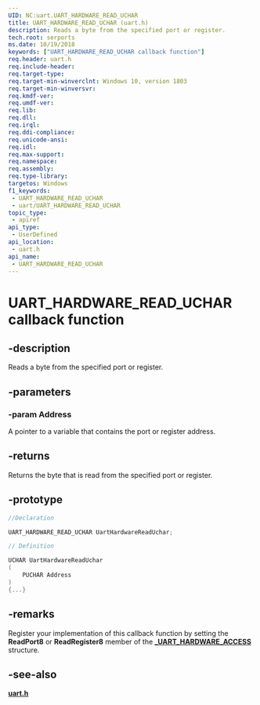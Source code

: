 ```yaml
---
UID: NC:uart.UART_HARDWARE_READ_UCHAR
title: UART_HARDWARE_READ_UCHAR (uart.h)
description: Reads a byte from the specified port or register.
tech.root: serports
ms.date: 10/19/2018
keywords: ["UART_HARDWARE_READ_UCHAR callback function"]
req.header: uart.h
req.include-header: 
req.target-type: 
req.target-min-winverclnt: Windows 10, version 1803
req.target-min-winversvr: 
req.kmdf-ver: 
req.umdf-ver: 
req.lib: 
req.dll: 
req.irql: 
req.ddi-compliance: 
req.unicode-ansi: 
req.idl: 
req.max-support: 
req.namespace: 
req.assembly: 
req.type-library: 
targetos: Windows
f1_keywords:
 - UART_HARDWARE_READ_UCHAR
 - uart/UART_HARDWARE_READ_UCHAR
topic_type:
 - apiref
api_type:
 - UserDefined
api_location:
 - uart.h
api_name:
 - UART_HARDWARE_READ_UCHAR
---
```


# UART_HARDWARE_READ_UCHAR callback function


## -description

Reads a byte from the specified port or register.

## -parameters

### -param Address

A pointer to a variable that contains the port or register address.

## -returns

Returns the byte that is read from the specified port or register.

## -prototype

```cpp
//Declaration

UART_HARDWARE_READ_UCHAR UartHardwareReadUchar;

// Definition

UCHAR UartHardwareReadUchar
(
	PUCHAR Address
)
{...}

```

## -remarks

Register your implementation of this callback function by setting the **ReadPort8** or **ReadRegister8** member of the [**_UART_HARDWARE_ACCESS**](ns-uart-_uart_hardware_access.md) structure.

## -see-also

[**uart.h**](index.md)